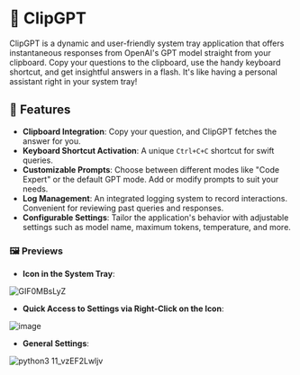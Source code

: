 # 🚀 ClipGPT

ClipGPT is a dynamic and user-friendly system tray application that offers instantaneous responses from OpenAI's GPT model straight from your clipboard. Copy your questions to the clipboard, use the handy keyboard shortcut, and get insightful answers in a flash. It's like having a personal assistant right in your system tray!

## 🌟 Features
- **Clipboard Integration**: Copy your question, and ClipGPT fetches the answer for you.
- **Keyboard Shortcut Activation**: A unique `Ctrl+C+C` shortcut for swift queries.
- **Customizable Prompts**: Choose between different modes like "Code Expert" or the default GPT mode. Add or modify prompts to suit your needs.
- **Log Management**: An integrated logging system to record interactions. Convenient for reviewing past queries and responses.
- **Configurable Settings**: Tailor the application's behavior with adjustable settings such as model name, maximum tokens, temperature, and more.

### 🖼️ Previews
- **Icon in the System Tray**:
  
![GIF0MBsLyZ](https://github.com/Waddenn/ClipGPT/assets/115143365/e2c9088b-2006-402d-bcc7-91279a317fc7)

- **Quick Access to Settings via Right-Click on the Icon**:
  
![image](https://github.com/Waddenn/ClipGPT/assets/115143365/7a70b21c-7a48-4112-bbee-513ca03fd2bf)

- **General Settings**:
  
![python3 11_vzEF2Lwljv](https://github.com/Waddenn/ClipGPT/assets/115143365/bab2cc57-967d-4f0a-9ac6-cd6fe5a13ff3)


